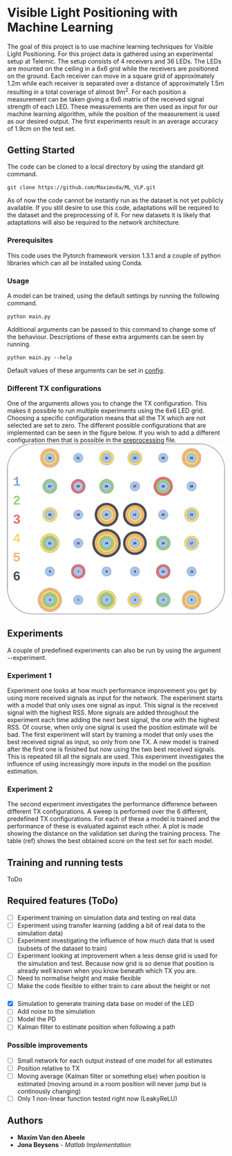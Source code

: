 # Visible Light Positioning with Machine Learning

The goal of this project is to use machine learning techniques for Visible Light Positioning. For this project data is gathered using an experimental setup at Telemic. The setup consists of 4 receivers and 36 LEDs. The LEDs are mounted on the ceiling in a 6x6 grid while the receivers are positioned on the ground. Each receiver can move in a square grid of approximately 1.2m while each receiver is separated over a distance of approximately 1.5m resulting in a total coverage of almost 9m<sup>2</sup>. For each position a measurement can be taken giving a 6x6 matrix of the received signal strength of each LED. These measurements are then used as input for our machine learning algorithm, while the position of the measurement is used as our desired output. The first experiments result in an average accuracy of 1.9cm on the test set.

## Getting Started

The code can be cloned to a local directory by using the standard git command.
```
git clone https://github.com/Maximvda/ML_VLP.git
```
As of now the code cannot be instantly run as the dataset is not yet publicly available. If you still desire to use this code, adaptations will be required to the dataset and the preprocessing of it. For new datasets it is likely that adaptations will also be required to the network architecture.

### Prerequisites

This code uses the Pytorch framework version 1.3.1 and a couple of python libraries which can all be installed using Conda.

### Usage

A model can be trained, using the default settings by running the following command.
```
python main.py
```
Additional arguments can be passed to this command to change some of the behaviour. Descriptions of these extra arguments can be seen by running.
```
python main.py --help
```
Default values of these arguments can be set in [config](https://github.com/Maximvda/ML_VLP/blob/master/utils/config.py).

### Different TX configurations
One of the arguments allows you to change the TX configuration. This makes it possible to run multiple experiments using the 6x6 LED grid. Choosing a specific configuration means that all the TX which are not selected are set to zero. The different possible configurations that are implemented can be seen in the figure below. If you wish to add a different configuration then that is possible in the [preprocessing](https://github.com/Maximvda/ML_VLP/blob/master/dataset/preprocess.py) file.
<img src="https://github.com/Maximvda/ML_VLP/blob/media/LED_Configuartions.png" width="512">

## Experiments
A couple of predefined experiments can also be run by using the argument --experiment.

### Experiment 1
Experiment one looks at how much performance improvement you get by using more received signals as input for the network. The experiment starts with a model that only uses one signal as input. This signal is the received signal with the highest RSS. More signals are added throughout the experiment each time adding the next best signal, the one with the highest RSS. Of course, when only one signal is used the position estimate will be bad.
The first experiment will start by training a model that only uses the best received signal as input, so only from one TX. A new model is trained after the first one is finished but now using the two best received signals. This is repeated till all the signals are used. This experiment investigates the influence of using increasingly more inputs in the model on the position estimation.

### Experiment 2
The second experiment investigates the performance difference between different TX configurations. A sweep is performed over the 6 different, predefined TX configurations. For each of these a model is trained and the performance of these is evaluated against each other. A plot is made showing the distance on the validation set during the training process. The table (ref) shows the best obtained score on the test set for each model.

## Training and running tests

ToDo

## Required features (ToDo)
- [ ] Experiment training on simulation data and testing on real data
- [ ] Experiment using transfer learning (adding a bit of real data to the simulation data)
- [ ] Experiment investigating the influence of how much data that is used (subsets of the dataset to train)
- [ ] Experiment looking at improvement when a less dense grid is used for the simulation and test. Because now grid is so dense that position is already well known when you know beneath which TX you are.
- [ ] Need to normalise height and make flexible
- [ ] Make the code flexible to either train to care about the height or not
###
- [x] Simulation to generate training data base on model of the LED
- [ ] Add noise to the simulation
- [ ] Model the PD
- [ ] Kalman filter to estimate position when following a path
### Possible improvements
- [ ] Small network for each output instead of one model for all estimates
- [ ] Position relative to TX
- [ ] Moving average (Kalman filter or something else) when position is estimated (moving around in a room position will never jump but is continously changing)
- [ ] Only 1 non-linear function tested right now (LeakyReLU)

## Authors

* **Maxim Van den Abeele**
* **Jona Beysens** - *Matlab Implementation*
